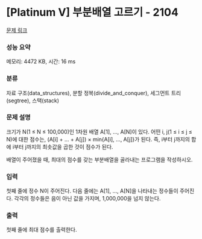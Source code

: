 # [Platinum V] 부분배열 고르기 - 2104 

[문제 링크](https://www.acmicpc.net/problem/2104) 

### 성능 요약

메모리: 4472 KB, 시간: 16 ms

### 분류

자료 구조(data_structures), 분할 정복(divide_and_conquer), 세그먼트 트리(segtree), 스택(stack)

### 문제 설명

<p>크기가 N(1 ≤ N ≤ 100,000)인 1차원 배열 A[1], …, A[N]이 있다. 어떤 i, j(1 ≤ i ≤ j ≤ N)에 대한 점수는, (A[i] + … + A[j]) × min{A[i], …, A[j]}가 된다. 즉, i부터 j까지의 합에 i부터 j까지의 최솟값을 곱한 것이 점수가 된다.</p>

<p>배열이 주어졌을 때, 최대의 점수를 갖는 부분배열을 골라내는 프로그램을 작성하시오.</p>

### 입력 

 <p>첫째 줄에 정수 N이 주어진다. 다음 줄에는 A[1], …, A[N]을 나타내는 정수들이 주어진다. 각각의 정수들은 음이 아닌 값을 가지며, 1,000,000을 넘지 않는다.</p>

### 출력 

 <p>첫째 줄에 최대 점수를 출력한다.</p>

